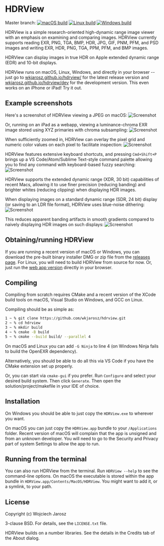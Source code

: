 # HDRView

Master branch:
[![macOS build](https://github.com/wkjarosz/hdrview/actions/workflows/ci-mac.yml/badge.svg?branch=master)](https://github.com/wkjarosz/hdrview/actions/workflows/ci-mac.yml)
[![Linux build](https://github.com/wkjarosz/hdrview/actions/workflows/ci-linux.yml/badge.svg?branch=master)](https://github.com/wkjarosz/hdrview/actions/workflows/ci-linux.yml)
[![Windows build](https://github.com/wkjarosz/hdrview/actions/workflows/ci-windows.yml/badge.svg?branch=master)](https://github.com/wkjarosz/hdrview/actions/workflows/ci-windows.yml)

HDRView is a simple research-oriented high-dynamic range image viewer with an emphasis on examining and comparing images. HDRView currently supports reading EXR, PNG, TGA, BMP, HDR, JPG, GIF, PNM, PFM, and PSD images and writing EXR, HDR, PNG, TGA, PPM, PFM, and BMP images.

HDRView can display images in true HDR on Apple extended dynamic range (EDR) and 10-bit displays.

HDRView runs on macOS, Linux, Windows, and directly in your browser -- just go to [wkjarosz.github.io/hdrview/](https://wkjarosz.github.io/hdrview/) for the latest release version and [wkjarosz.github.io/hdrview/dev](https://wkjarosz.github.io/hdrview/dev) for the development version. This even works on an iPhone or iPad! Try it out.

## Example screenshots
Here's a screenshot of HDRView viewing a JPEG on macOS:
![Screenshot](resources/screenshot-mac.png "Screenshot macOS")

Or, running on an iPad as a webapp, viewing a luminance-chroma EXR image stored using XYZ primaries with chroma subsampling:
![Screenshot](resources/screenshot-ipad.jpg "Screenshot iPad")

When sufficiently zoomed in, HDRView can overlay the pixel grid and numeric color values on each pixel to facilitate inspection:
![Screenshot](resources/screenshot-zoomed.png "Screenshot Zoomed-in")

HDRView features extensive keyboard shortcuts, and pressing `Cmd+Shift+P` brings up a VS Code/Atom/Sublime Text-style command palette allowing you to find any command with keyboard-based fuzzy searching:
![Screenshot](resources/screenshot-command-palette.png "Screenshot of command palette")

HDRView supports the extended dynamic range (XDR, 30 bit) capabilities of recent Macs, allowing it to use finer precision (reducing banding) and brighter whites (reducing clipping) when displaying HDR images.

When displaying images on a standard dynamic range (SDR, 24 bit) display (or saving to an LDR file format), HDRView uses blue-noise dithering:
![Screenshot](resources/screenshot-dithered.png "Screenshot dithering on")

This reduces apparent banding artifacts in smooth gradients compared to naively displaying HDR images on such displays:
![Screenshot](resources/screenshot-no-dither.png "Screenshot dithering off")


## Obtaining/running HDRView

If you are running a recent version of macOS or Windows, you can download the pre-built binary installer DMG or zip file from the [releases page](https://github.com/wkjarosz/hdrview/releases). For Linux, you will need to build HDRView from source for now. Or, just run the [web app version](https://wkjarosz.github.io/hdrview/) directly in your browser.

## Compiling

Compiling from scratch requires CMake and a recent version of the XCode build tools on macOS, Visual Studio on Windows, and GCC on Linux.

Compiling should be as simple as:
```bash
1 ~ % git clone https://github.com/wkjarosz/hdrview.git
2 ~ % cd hdrview
3 ~ % mkdir build
4 ~ % cmake -B build
5 ~ % cmake --build build/ --parallel 4
```

On macOS and Linux you can add `-G Ninja` to line 4 (on Windows Ninja fails to build the OpenEXR dependency).

Alternatively, you should be able to do all this via VS Code if you have the CMake extension set up properly.

Or, you can start via ``cmake-gui`` if you prefer. Run ``Configure`` and select your desired build system. Then click ``Generate``. Then open the solution/project/makefile in your IDE of choice.

## Installation
On Windows you should be able to just copy the `HDRView.exe` to wherever you want.

On macOS you can just copy the `HDRView.app` bundle to your `/Applications` folder. Recent version of macOS will complain that the app is unsigned and from an unknown developer. You will need to go to the Security and Privacy part of system Settings to allow the app to run.

## Running from the terminal

You can also run HDRView from the terminal. Run ``HDRView --help`` to see the command-line options. On macOS the executable is stored within the app bundle in `HDRView.app/Contents/MacOS/HDRView`. You might want to add it, or a symlink, to your path.

## License

Copyright (c) Wojciech Jarosz

3-clause BSD. For details, see the ``LICENSE.txt`` file.

HDRView builds on a number libraries. See the details in the Credits tab of the About dialog.
